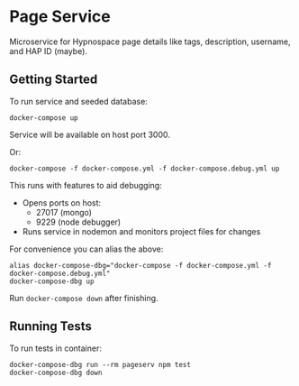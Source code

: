 # Page Service

Microservice for Hypnospace page details like tags, description, username, and HAP ID (maybe).

## Getting Started

To run service and seeded database:
```
docker-compose up
```

Service will be available on host port 3000.

Or:
```
docker-compose -f docker-compose.yml -f docker-compose.debug.yml up
```
This runs with features to aid debugging:

- Opens ports on host:
    - 27017 (mongo)
    - 9229 (node debugger)
- Runs service in nodemon and monitors project files for changes

For convenience you can alias the above:
```
alias docker-compose-dbg="docker-compose -f docker-compose.yml -f docker-compose.debug.yml"
docker-compose-dbg up
```

Run `docker-compose down` after finishing.

## Running Tests
To run tests in container:
```
docker-compose-dbg run --rm pageserv npm test
docker-compose-dbg down
```



